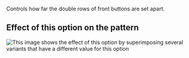 Controls how far the double rows of front buttons are set apart.

## Effect of this option on the pattern

![This image shows the effect of this option by superimposing several variants that have a different value for this option](carlita\_buttonspacinghorizontal\_sample.svg "Effect of this option on the pattern")
